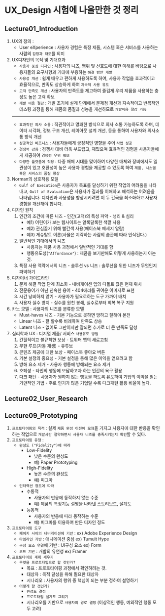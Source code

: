 # UX_Design 시험에 나올만한 것 정리

## Lecture01_Introduction
1. UX의 정의 :
    - User eXperience : 사용자 경험은 특정 제품, 시스템 혹은 서비스를 사용하는 사람의 `감정과 태도`를 의미
2. UX디자인의 목적 및 기대효과
    - `사용자 중심 디자인` : 사용자의 니즈, 행위 및 선호도에 대한 이해를 바탕으로 사용자들의 요구사항과 기대에 부응하는 `해결 방안 개발`
    - `사용성 개선` : 쉽게 배우고 편하게 사용하도록 하여, 사용자 작업을 효과적이고 효율적으로, 만족도 상승하게 하여 `지속적 사용 유도`
    - `고객 만족도 개선` : 사용자의 만족도를 제고하여 즐겁게 우리 제품을 사용하는 충성도 높은 고객 확보
    - `개발 비용 절감` : 개발 초기에 설계 단계에서 문제점 개선과 지속적이고 반복적인 테스팅 과정을 통해 제품의 품질과 성능을 개선하므로 `개발비용 절감 가능`
    --- 
    - `효과적인 의사 소통` : 직관적이고 명쾌한 방식으로 의사 소통 가능하도록 하며, 데이터 시각화, 정보 구조 개선, 레이아웃 설계 개선, 등을 통하여 사용자와 의사소통 방식 개선
    - `성공적인 비즈니스` : 사용자들에게 긍정적인 영향을 주어 `사업 성공`
    - `경쟁력 강화` : 경쟁사 대비 더욱 부드럽고, 재밌으며 효육적인 경험을 사용자들에게 제공하여 `경쟁령 우위 확보`
    - `다양한 플랫폼에 적용` : 다중 매체 시대를 맞이하여 다양한 매체와 장비에서도 일관성이 있고 호환성이 높은 사용자 경험을 제공할 수 있도록 하여 `제품, 시스템 혹은 서비스의 품질 향상`
3. Norman의 상호작용 모델
    - `Gulf of Execution`은 사용자가 목표를 달성하기 위한 작업의 어려움을 나타내고, `Gulf of Evaluation`은 사용자가 결과를 이해하고 해석하는 어려움을 나타냅니다. 디자인과 사용성을 향상시키려면 이 두 간극을 최소화하고 사용자 경험을 개선해야 합니다.
4. 디자인 원칙
    1. 인간의 조건에 따른 니즈 - 인간(고객)의 특성 파악 - 생리 & 심리
        - 예1) 어린이가 보는 웹사이트는 알록달록한 색깔 사용 
        - 예2) 관심끌기 위해 빨간색 사용(페이스북 메세지 알람)
        - 예3) 게슈탈트 이론(사물은 지각하는 사람의 습관에 따라 인식된다.)
    2. 일반적인 기대에서의 니즈 
        - 사용자는 제품 사용 과정에서 일반적인 기대를 함
        - 행동유도성(`"Affordance"`) : 제품을 보기만해도 어떻게 사용하는지 아는 것.
    3. 특정 사용 맥락에서의 니즈 - 솔루션 vs 니즈 : 솔루션을 위한 니즈가 무엇인지 파악하기
5. 디자이너 가이드라인
    1. 문제 해결 작업 단계 최소화 - 내비게이션 앱의 디폴트 값은 현재 위치
    2. 전문용어가 아닌 친숙한 용어 - 404에러를 귀여운 이미지로 표현
    3. 시간 낭비하지 않기 - 사용자가 필요로하는 도구 가까이 배치
    4. 사용자 실수 방지 - 실수를 원천 봉쇄, 실수로부터 회복 복구 지원
6. 카노 모델 : 사용자의 니즈를 분류한 모델
    - Must-haves 니즈 - 기본 기능으로 못하면 망하고 잘해야 본전
    - Linear 니즈 - 잘 할수록 비례하여 만족도 상승
    - Latent 니즈 - 없어도 그만이지만 잘되면 추가로 더 큰 만족도 달성
7. 심리학과 UX : 디지털 제품/ 서비스 `사용유도 방법`
    1. 간헐적이고 불규칙한 보상 - 트위터 앱의 새로고침
    2. 무한 루프(자동 재생) - 유튜브
    3. 콘텐츠 제공에 대한 보상 - 페이스북 좋아요 버튼
    4. 기본 설정의 중요성 - 기본 설정을 통해 많은 이익을 얻으려고 함
    5. 방해 요소 제거 - 사용자 행동에 방해되는 요소 제거
    6. 호혜성 - 타인의 행동에 보답하고자 하는 인간의 욕구 활용
    7. 다크 패턴 - 사용자가 원하지 않는 행동을 하도록 유도하여 기업의 이익을 얻는 기만적인 기법 - 주로 인기가 많은 기업일 수록 다크패턴 활용 비율이 높다.

## Lecture02_User_Research



## Lecture09_Prototyping
1. `프로토타이핑의 목적` : 실제 `제품 완성 이전에 모형`을 가지고 사용자에 대한 반응을 확인하는 작업으로 `개발시간 절약하면서 사용자 니즈를 충족시키는지 확인`할 수 있다.
2. `프로토타이핑 유형` :
    - `완성도 ("Fidelity")에 따라 `
        - Low-Fidelity
            - 낮은 수준의 완성도
            - 예) Paper Prototyping
        - High-Fidelity
            - 높은 수준의 완성도
            - 예) 피그마
    - `인터랙션 정도에 따라`
        - 수동적
            - 사용자의 반응에 동작하지 않는 수준
            - 예) 제품의 특정기능 설명을 나타낸 스토리보드, 설계도
        - 능동적
            - 사용자의 반응에 따라 동작하는 수준
            - 예) 피그마를 이용하여 만든 디자인 정도
3. `프로토타이핑 도구`
    - `페이지 사이의 내비게이션에 기반` : ex) Adobe Experience Design
    - `타임라인 기반` : 애니메이션 중심 ex) Tumult Hype
    - `구성 요소 연결`에 기반 : UI구성 요소 ex) Form
    - `코드 기반` : 개발의 유연성 ex) Framer 
4. `프로토타이핑 계획 세우기`
    - `무엇을 프로토타입으로 할 것인가?`
        - 목표 : 프로토타이핑 과정에서 확인하려는 것.
        - 대상자 : 목적 달성을 위해 필요한 대상자
        - 시나리오 : 사용자의 행위 중 핵심이 되는 부분 정하여 설명하기
    - `어떻게 할 것인가?`
        - `완성도 결정`
        - `프로토타입 설계도 그리기`
        - 시나리오를 기반으로 `사용자의 경로 결정` (이상적인 행동, 예외적인 행동 모두 고려)